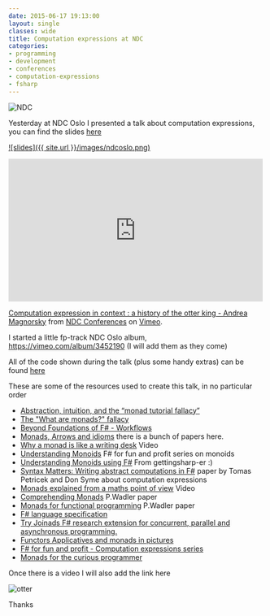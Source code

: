 ```yaml
---
date: 2015-06-17 19:13:00
layout: single
classes: wide
title: Computation expressions at NDC
categories:
- programming 
- development
- conferences
- computation-expressions
- fsharp
---
```


![NDC](http://i.imgur.com/aQkTWvT.png)

Yesterday at NDC Oslo I presented a talk about computation expressions, you can find the slides [here](http://www.roundcrisis.com/presentations/ndc-oslo/)

[![slides]({{ site.url }}/images/ndcoslo.png)](http://www.roundcrisis.com/presentations/ndc-oslo/)

<iframe src="https://player.vimeo.com/video/131410829" width="500" height="281" frameborder="0" webkitallowfullscreen mozallowfullscreen allowfullscreen></iframe> <p><a href="https://vimeo.com/131410829">Computation expression in context : a history of the otter king - Andrea Magnorsky</a> from <a href="https://vimeo.com/ndcconferences">NDC Conferences</a> on <a href="https://vimeo.com">Vimeo</a>.</p>

I started a little fp-track NDC Oslo album, https://vimeo.com/album/3452190 (I will add them as they come)

All of the code shown during the talk (plus some handy extras) can be found [here](https://github.com/Andrea/Presentations/tree/master/NDC_Oslo-ComputationExpressions)

These are some of the resources used to create this talk, in no particular order 

* [Abstraction, intuition, and the “monad tutorial fallacy”](https://byorgey.wordpress.com/2009/01/12/abstraction-intuition-and-the-monad-tutorial-fallacy/)
* [The "What are monads?" fallacy](http://two-wrongs.com/the-what-are-monads-fallacy)
* [Beyond Foundations of F# - Workflows](http://www.infoq.com/articles/pickering-fsharp-workflow)
* [Monads, Arrows and idioms](http://homepages.inf.ed.ac.uk/wadler/topics/monads.html) there is a bunch of papers here.
* [Why a monad is like a writing desk](http://www.infoq.com/presentations/Why-is-a-Monad-Like-a-Writing-Desk) Video 
* [Understanding Monoids](http://fsharpforfunandprofit.com/posts/monoids-without-tears/#series-toc) F# for fun and profit series on monoids
* [Understanding Monoids using F#](http://gettingsharper.de/2015/03/03/understanding-monoids-using-f/) From gettingsharp-er :)
* [Syntax Matters: Writing abstract computations in F#](http://tomasp.net/academic/papers/computation-zoo/syntax-matters.pdf) paper by Tomas Petricek and Don Syme about computation expressions
* [Monads explained from a maths point of view](https://www.youtube.com/watch?v=9fohXBj2UEI) Video
* [Comprehending Monads](http://ncatlab.org/nlab/files/WadlerMonads.pdf) P.Wadler paper
* [Monads for functional programming]((http://homepages.inf.ed.ac.uk/wadler/papers/marktoberdorf/baastad.pdf)) P.Wadler paper
* [F# language specification](http://fsharp.org/specs/language-spec/)
* [Try Joinads F# research extension for concurrent, parallel and asynchronous programming.](http://tryjoinads.org/index.html?computations/home.html)
* [Functors Applicatives and monads in pictures](http://adit.io/posts/2013-04-17-functors,_applicatives,_and_monads_in_pictures.html)
* [F# for fun and profit - Computation expressions series](http://fsharpforfunandprofit.com/posts/computation-expressions-intro/)
* [Monads for the curious programmer](http://bartoszmilewski.com/2011/01/09/monads-for-the-curious-programmer-part-1/)

Once there is a video I will also add the link here

![otter](http://www.cotswoldwildlifepark.co.uk/images/meet-animals/otter.jpg)

Thanks 
